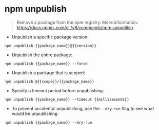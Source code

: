# npm unpublish

> Remove a package from the npm registry.
> More information: <https://docs.npmjs.com/cli/v8/commands/npm-unpublish>.

- Unpublish a specific package version:

`npm unpublish {{package_name}}@{{version}}`

- Unpublish the entire package:

`npm unpublish {{package_name}} --force`

- Unpublish a package that is scoped:

`npm unpublish @{{scope}}/{{package_name}}`

- Specify a timeout period before unpublishing:

`npm unpublish {{package_name}} --timeout {{milliseconds}}`

- To prevent accidental unpublishing, use the `--dry-run` flag to see what would be unpublishing:

`npm unpublish {{package_name}} --dry-run`
